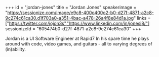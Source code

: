 +++
id = "jordan-jones"
title = "Jordan Jones"
speakerimage = "https://sessionize.com/image/e9c8-400o400o2-b0-d27f-4871-a2c8-9c274c61ca30.d1f703a0-a351-4bac-a478-26a4f8e84d1a.jpg"
links = ["https://twitter.com/jojon3s","https://www.linkedin.com/in/jonesj8/"]
sessionizeId = "605474b0-d27f-4871-a2c8-9c274c61ca30"
+++

Jordan is a UI Software Engineer at Rapid7
In his spare time he plays around with code, video games, and guitars - all to varying degrees of (in)ability.